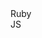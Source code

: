 <html lang="ru">
<head>
    <meta charset="UTF-8">
    <meta name="viewport" content="width=device-width, initial-scale=1.0">
    <title>Ruby vs JS</title>
    <!-- <style>
        .wrapper {
            display: flex;
            flex-direction: row;
        }
        .ruby {
            padding: 10px;
            border: 1px solid red;
        }
        .js {
            padding: 10px;
            border: 1px solid blue;
        }
    </style> -->
</head>
<body>

<div class="wrapper">
  <div class="ruby">Ruby</div>
  <div class="js">JS</div>
</div>

</body>
</html>
